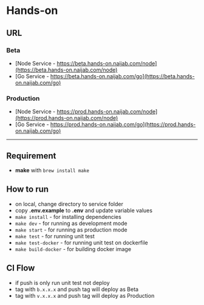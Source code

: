 # Hands-on

## URL

### Beta

- [Node Service - https://beta.hands-on.naijab.com/node](https://beta.hands-on.naijab.com/node)
- [Go Service - https://beta.hands-on.naijab.com/go](https://beta.hands-on.naijab.com/go)

### Production

- [Node Service - https://prod.hands-on.naijab.com/node](https://prod.hands-on.naijab.com/node)
- [Go Service - https://prod.hands-on.naijab.com/go](https://prod.hands-on.naijab.com/go)

---
## Requirement

- **make** with `brew install make`

## How to run

- on local, change directory to service folder
- copy **.env.example** to **.env** and update variable values
- `make install` - for installing dependencies
- `make dev` - for running as development mode
- `make start` - for running as production mode
- `make test` - for running unit test
- `make test-docker` - for running unit test on dockerfile
- `make build-docker` - for building docker image

## CI Flow

- if push is only run unit test not deploy
- tag with `b.x.x.x` and push tag will deploy as Beta
- tag with `v.x.x.x` and push tag will deploy as Production
